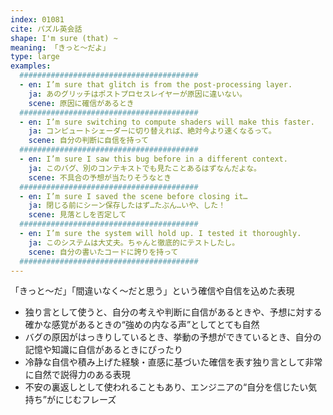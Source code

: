 ```yaml
---
index: 01081
cite: パズル英会話
shape: I'm sure (that) ~
meaning: 「きっと〜だよ」
type: large
examples:
  ########################################
  - en: I’m sure that glitch is from the post-processing layer.
    ja: あのグリッチはポストプロセスレイヤーが原因に違いない。
    scene: 原因に確信があるとき
  ########################################
  - en: I’m sure switching to compute shaders will make this faster.
    ja: コンピュートシェーダーに切り替えれば、絶対今より速くなるって。
    scene: 自分の判断に自信を持って
  ########################################
  - en: I’m sure I saw this bug before in a different context.
    ja: このバグ、別のコンテキストでも見たことあるはずなんだよな。
    scene: 不具合の予想が当たりそうなとき
  ########################################
  - en: I’m sure I saved the scene before closing it…
    ja: 閉じる前にシーン保存したはず…たぶん…いや、した！
    scene: 見落としを否定して
  ########################################
  - en: I’m sure the system will hold up. I tested it thoroughly.
    ja: このシステムは大丈夫。ちゃんと徹底的にテストしたし。
    scene: 自分の書いたコードに誇りを持って
  ########################################
---
```


「きっと〜だ」「間違いなく〜だと思う」という確信や自信を込めた表現

- 独り言として使うと、自分の考えや判断に自信があるときや、予想に対する確かな感覚があるときの“強めの内なる声”としてとても自然
- バグの原因がはっきりしているとき、挙動の予想ができているとき、自分の記憶や知識に自信があるときにぴったり
- 冷静な自信や積み上げた経験・直感に基づいた確信を表す独り言として非常に自然で説得力のある表現
- 不安の裏返しとして使われることもあり、エンジニアの“自分を信じたい気持ち”がにじむフレーズ

